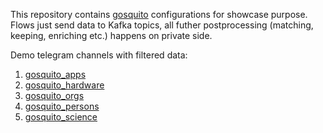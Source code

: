 This repository contains [gosquito](https://github.com/livelace/gosquito) configurations for showcase purpose.
Flows just send data to Kafka topics, all futher postprocessing (matching, keeping, enriching etc.) happens on private side.

Demo telegram channels with filtered data:

1. [gosquito_apps](https://t.me/gosquito_apps) 
2. [gosquito_hardware](https://t.me/gosquito_hardware) 
3. [gosquito_orgs](https://t.me/gosquito_orgs) 
4. [gosquito_persons](https://t.me/gosquito_persons) 
5. [gosquito_science](https://t.me/gosquito_persons) 
